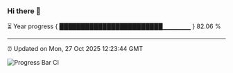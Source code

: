 ### Hi there 👋

⏳ Year progress { ████████████████████████▁▁▁▁▁▁ } 82.06 %

---

⏰ Updated on Mon, 27 Oct 2025 12:23:44 GMT

![Progress Bar CI](https://github.com/Shyam-Makwana/GitHub-Actions-Demo/workflows/Progress%20Bar%20CI/badge.svg)
